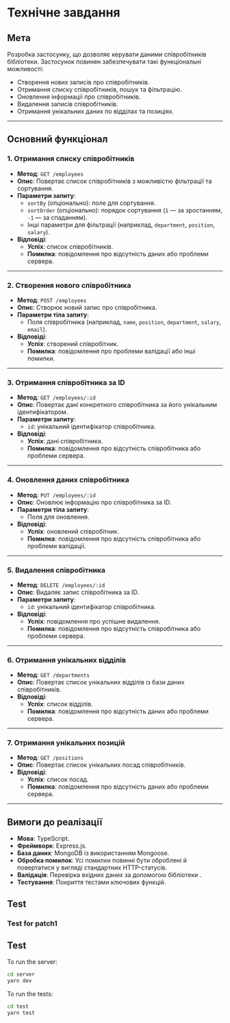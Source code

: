 # Технічне завдання

## Мета
Розробка застосунку, що дозволяє керувати даними співробітників бібліотеки. Застосунок повинен забезпечувати такі функціональні можливості:
- Створення нових записів про співробітників.
- Отримання списку співробітників, пошук та фільтрацію.
- Оновлення інформації про співробітників.
- Видалення записів співробітників.
- Отримання унікальних даних по відділах та позиціях.

---

## Основний функціонал

### 1. Отримання списку співробітників

- **Метод**: `GET /employees`
- **Опис**: Повертає список співробітників з можливістю фільтрації та сортування.
- **Параметри запиту**:
    - `sortBy` (опціонально): поле для сортування.
    - `sortOrder` (опціонально): порядок сортування (`1` — за зростанням, `-1` — за спаданням).
    - Інші параметри для фільтрації (наприклад, `department`, `position`, `salary`).
- **Відповіді**:
    - **Успіх**: список співробітників.
    - **Помилка**: повідомлення про відсутність даних або проблеми сервера.

---

### 2. Створення нового співробітника

- **Метод**: `POST /employees`
- **Опис**: Створює новий запис про співробітника.
- **Параметри тіла запиту**:
    - Поля співробітника (наприклад, `name`, `position`, `department`, `salary`, `email`).
- **Відповіді**:
    - **Успіх**: створений співробітник.
    - **Помилка**: повідомлення про проблеми валідації або інші помилки.

---

### 3. Отримання співробітника за ID

- **Метод**: `GET /employees/:id`
- **Опис**: Повертає дані конкретного співробітника за його унікальним ідентифікатором.
- **Параметри запиту**:
    - `id`: унікальний ідентифікатор співробітника.
- **Відповіді**:
    - **Успіх**: дані співробітника.
    - **Помилка**: повідомлення про відсутність співробітника або проблеми сервера.

---

### 4. Оновлення даних співробітника

- **Метод**: `PUT /employees/:id`
- **Опис**: Оновлює інформацію про співробітника за ID.
- **Параметри тіла запиту**:
    - Поля для оновлення.
- **Відповіді**:
    - **Успіх**: оновлений співробітник.
    - **Помилка**: повідомлення про відсутність співробітника або проблеми валідації.

---

### 5. Видалення співробітника

- **Метод**: `DELETE /employees/:id`
- **Опис**: Видаляє запис співробітника за ID.
- **Параметри запиту**:
    - `id`: унікальний ідентифікатор співробітника.
- **Відповіді**:
    - **Успіх**: повідомлення про успішне видалення.
    - **Помилка**: повідомлення про відсутність співробітника або проблеми сервера.

---

### 6. Отримання унікальних відділів

- **Метод**: `GET /departments`
- **Опис**: Повертає список унікальних відділів із бази даних співробітників.
- **Відповіді**:
    - **Успіх**: список відділів.
    - **Помилка**: повідомлення про відсутність даних або проблеми сервера.

---

### 7. Отримання унікальних позицій

- **Метод**: `GET /positions`
- **Опис**: Повертає список унікальних посад співробітників.
- **Відповіді**:
    - **Успіх**: список посад.
    - **Помилка**: повідомлення про відсутність даних або проблеми сервера.

---

## Вимоги до реалізації

- **Мова**: TypeScript.
- **Фреймворк**: Express.js.
- **База даних**: MongoDB із використанням Mongoose.
- **Обробка помилок**: Усі помилки повинні бути оброблені й повертатися у вигляді стандартних HTTP-статусів.
- **Валідація**: Перевірка вхідних даних за допомогою бібліотеки .
- **Тестування**: Покриття тестами ключових функцій.


## Test 

### Test for patch1

## Test

To run the server:

```bash
cd server
yarn dev
```

To run the tests:

```bash
cd test
yarn test
```

